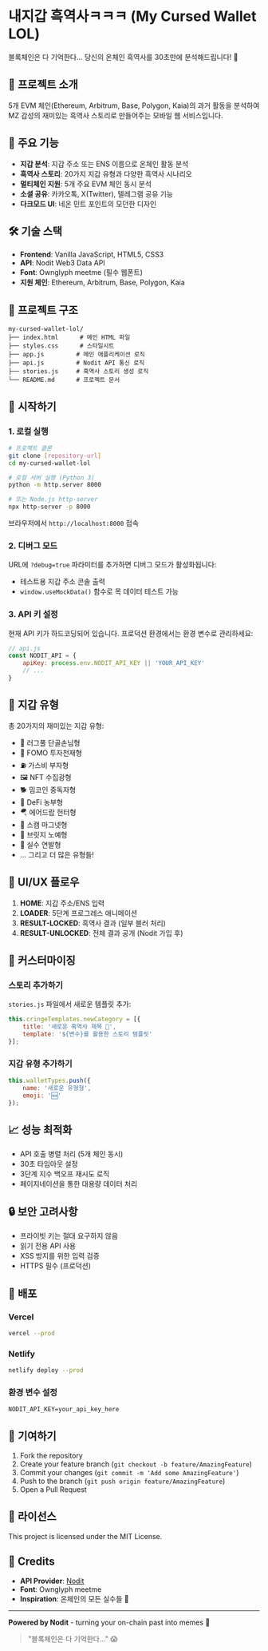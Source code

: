 # 내지갑 흑역사ㅋㅋㅋ (My Cursed Wallet LOL)

블록체인은 다 기억한다... 당신의 온체인 흑역사를 30초만에 분석해드립니다! 🎪

## 🎯 프로젝트 소개

5개 EVM 체인(Ethereum, Arbitrum, Base, Polygon, Kaia)의 과거 활동을 분석하여 MZ 감성의 재미있는 흑역사 스토리로 만들어주는 모바일 웹 서비스입니다.

## 🚀 주요 기능

- **지갑 분석**: 지갑 주소 또는 ENS 이름으로 온체인 활동 분석
- **흑역사 스토리**: 20가지 지갑 유형과 다양한 흑역사 시나리오
- **멀티체인 지원**: 5개 주요 EVM 체인 동시 분석
- **소셜 공유**: 카카오톡, X(Twitter), 텔레그램 공유 기능
- **다크모드 UI**: 네온 민트 포인트의 모던한 디자인

## 🛠️ 기술 스택

- **Frontend**: Vanilla JavaScript, HTML5, CSS3
- **API**: Nodit Web3 Data API
- **Font**: Ownglyph meetme (필수 웹폰트)
- **지원 체인**: Ethereum, Arbitrum, Base, Polygon, Kaia

## 📁 프로젝트 구조

```
my-cursed-wallet-lol/
├── index.html      # 메인 HTML 파일
├── styles.css      # 스타일시트
├── app.js         # 메인 애플리케이션 로직
├── api.js         # Nodit API 통신 로직
├── stories.js     # 흑역사 스토리 생성 로직
└── README.md      # 프로젝트 문서
```

## 🚦 시작하기

### 1. 로컬 실행

```bash
# 프로젝트 클론
git clone [repository-url]
cd my-cursed-wallet-lol

# 로컬 서버 실행 (Python 3)
python -m http.server 8000

# 또는 Node.js http-server
npx http-server -p 8000
```

브라우저에서 `http://localhost:8000` 접속

### 2. 디버그 모드

URL에 `?debug=true` 파라미터를 추가하면 디버그 모드가 활성화됩니다:
- 테스트용 지갑 주소 콘솔 출력
- `window.useMockData()` 함수로 목 데이터 테스트 가능

### 3. API 키 설정

현재 API 키가 하드코딩되어 있습니다. 프로덕션 환경에서는 환경 변수로 관리하세요:

```javascript
// api.js
const NODIT_API = {
    apiKey: process.env.NODIT_API_KEY || 'YOUR_API_KEY'
    // ...
}
```

## 🎨 지갑 유형

총 20가지의 재미있는 지갑 유형:

- 🎪 러그풀 단골손님형
- 🚀 FOMO 투자천재형
- ⛽ 가스비 부자형
- 🖼️ NFT 수집광형
- 🐕 밈코인 중독자형
- 🌾 DeFi 농부형
- 🪂 에어드랍 헌터형
- 🧲 스캠 마그넷형
- 🌉 브릿지 노예형
- 🤦 실수 연발형
- ... 그리고 더 많은 유형들!

## 📱 UI/UX 플로우

1. **HOME**: 지갑 주소/ENS 입력
2. **LOADER**: 5단계 프로그레스 애니메이션
3. **RESULT-LOCKED**: 흑역사 결과 (일부 블러 처리)
4. **RESULT-UNLOCKED**: 전체 결과 공개 (Nodit 가입 후)

## 🔧 커스터마이징

### 스토리 추가하기

`stories.js` 파일에서 새로운 템플릿 추가:

```javascript
this.cringeTemplates.newCategory = [{
    title: '새로운 흑역사 제목 🎯',
    template: '${변수}를 활용한 스토리 템플릿'
}];
```

### 지갑 유형 추가하기

```javascript
this.walletTypes.push({
    name: '새로운 유형형',
    emoji: '🆕'
});
```

## 📈 성능 최적화

- API 호출 병렬 처리 (5개 체인 동시)
- 30초 타임아웃 설정
- 3단계 지수 백오프 재시도 로직
- 페이지네이션을 통한 대용량 데이터 처리

## 🔒 보안 고려사항

- 프라이빗 키는 절대 요구하지 않음
- 읽기 전용 API 사용
- XSS 방지를 위한 입력 검증
- HTTPS 필수 (프로덕션)

## 🚀 배포

### Vercel

```bash
vercel --prod
```

### Netlify

```bash
netlify deploy --prod
```

### 환경 변수 설정

```
NODIT_API_KEY=your_api_key_here
```

## 🤝 기여하기

1. Fork the repository
2. Create your feature branch (`git checkout -b feature/AmazingFeature`)
3. Commit your changes (`git commit -m 'Add some AmazingFeature'`)
4. Push to the branch (`git push origin feature/AmazingFeature`)
5. Open a Pull Request

## 📝 라이선스

This project is licensed under the MIT License.

## 🙏 Credits

- **API Provider**: [Nodit](https://nodit.io)
- **Font**: Ownglyph meetme
- **Inspiration**: 온체인의 모든 실수들 💸

---

**Powered by Nodit** - turning your on-chain past into memes 🚀

> "블록체인은 다 기억한다..." 😱
